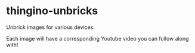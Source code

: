 # thingino-unbricks
Unbrick images for various devices.

Each image will have a corresponding Youtube video you can follow along with!

